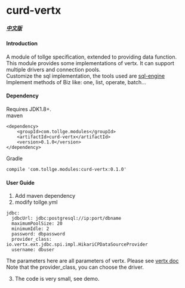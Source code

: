 # curd-vertx

##### [中文版](https://github.com/lioutall/tollge-modules/blob/master/data/curd-vertx/README_zh.md)
#### Introduction
A module of tollge specification, extended to providing data function.   
This module provides some implementations of vertx. It can support multiple drivers and connection pools.   
Customize the sql implementation, the tools used are [sql-engine](https://github.com/lioutall/sql-engine)   
Implement methods of Biz like: one, list, operate, batch...

#### Dependency

Requires JDK1.8+.   
maven
```
<dependency>
    <groupId>com.tollge.modules</groupId>
    <artifactId>curd-vertx</artifactId>
    <version>0.1.0</version>
</dependency>
```
Gradle
```
compile 'com.tollge.modules:curd-vertx:0.1.0'
```

#### User Guide

1. Add maven dependency
2. modify tollge.yml
```
jdbc:
  jdbcUrl: jdbc:postgresql://ip:port/dbname
  maximumPoolSize: 20
  minimumIdle: 2
  password: dbpassword
  provider_class: io.vertx.ext.jdbc.spi.impl.HikariCPDataSourceProvider
  username: dbuser
```
The parameters here are all parameters of vertx. Please see [vertx doc](https://vertx.io/docs/vertx-jdbc-client/java/#_configuration)   
Note that the provider_class, you can choose the driver.


3. The code is very small, see demo.




